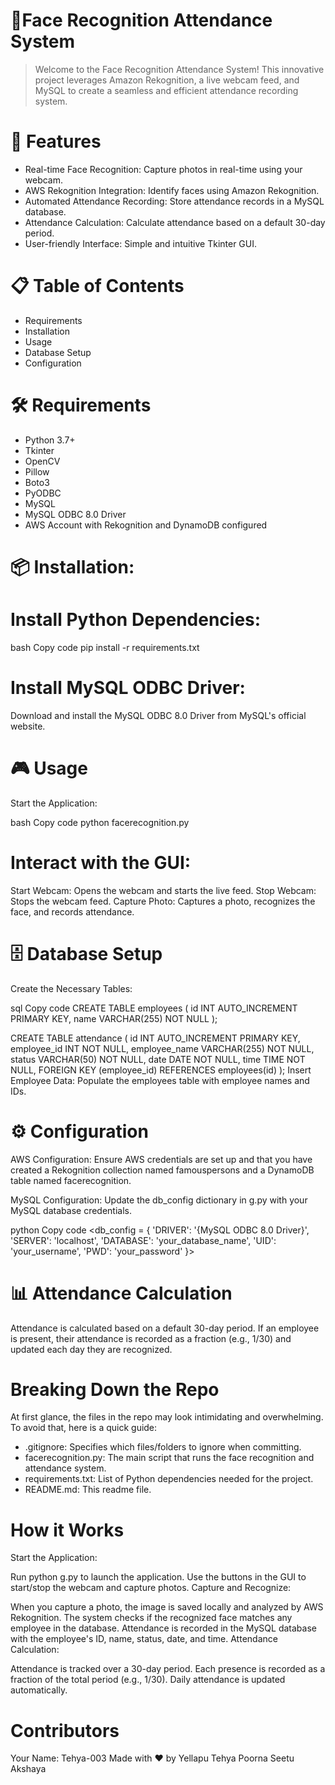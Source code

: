 # 📸Face Recognition Attendance System
> Welcome to the Face Recognition Attendance System! This innovative project leverages Amazon Rekognition, a live webcam feed, and MySQL to create a seamless and efficient attendance recording system.

# 🚀 Features
- Real-time Face Recognition: Capture photos in real-time using your webcam.
- AWS Rekognition Integration: Identify faces using Amazon Rekognition.
- Automated Attendance Recording: Store attendance records in a MySQL database.
- Attendance Calculation: Calculate attendance based on a default 30-day period.
- User-friendly Interface: Simple and intuitive Tkinter GUI.

# 📋 Table of Contents
- Requirements
- Installation
- Usage
- Database Setup
- Configuration
  
# 🛠 Requirements
- Python 3.7+
- Tkinter
- OpenCV
- Pillow
- Boto3
- PyODBC
- MySQL
- MySQL ODBC 8.0 Driver
- AWS Account with Rekognition and DynamoDB configured

# 📦 Installation:

# Install Python Dependencies:

bash
Copy code
pip install -r requirements.txt

# Install MySQL ODBC Driver:
Download and install the MySQL ODBC 8.0 Driver from MySQL's official website.

# 🎮 Usage
Start the Application:

bash
Copy code
python facerecognition.py

# Interact with the GUI:

Start Webcam: Opens the webcam and starts the live feed.
Stop Webcam: Stops the webcam feed.
Capture Photo: Captures a photo, recognizes the face, and records attendance.

# 🗄️ Database Setup
Create the Necessary Tables:

sql
Copy code
CREATE TABLE employees (
    id INT AUTO_INCREMENT PRIMARY KEY,
    name VARCHAR(255) NOT NULL
);

CREATE TABLE attendance (
    id INT AUTO_INCREMENT PRIMARY KEY,
    employee_id INT NOT NULL,
    employee_name VARCHAR(255) NOT NULL,
    status VARCHAR(50) NOT NULL,
    date DATE NOT NULL,
    time TIME NOT NULL,
    FOREIGN KEY (employee_id) REFERENCES employees(id)
);
Insert Employee Data:
Populate the employees table with employee names and IDs.

# ⚙️ Configuration
AWS Configuration:
Ensure AWS credentials are set up and that you have created a Rekognition collection named famouspersons and a DynamoDB table named facerecognition.

MySQL Configuration:
Update the db_config dictionary in g.py with your MySQL database credentials.

python
Copy code
<db_config = {
    'DRIVER': '{MySQL ODBC 8.0 Driver}',
    'SERVER': 'localhost',
    'DATABASE': 'your_database_name',
    'UID': 'your_username',
    'PWD': 'your_password'
}>
# 📊 Attendance Calculation
Attendance is calculated based on a default 30-day period. If an employee is present, their attendance is recorded as a fraction (e.g., 1/30) and updated each day they are recognized.

# Breaking Down the Repo
At first glance, the files in the repo may look intimidating and overwhelming. To avoid that, here is a quick guide:

- .gitignore: Specifies which files/folders to ignore when committing.
- facerecognition.py: The main script that runs the face recognition and attendance system.
- requirements.txt: List of Python dependencies needed for the project.
- README.md: This readme file.

# How it Works
Start the Application:

Run python g.py to launch the application.
Use the buttons in the GUI to start/stop the webcam and capture photos.
Capture and Recognize:

When you capture a photo, the image is saved locally and analyzed by AWS Rekognition.
The system checks if the recognized face matches any employee in the database.
Attendance is recorded in the MySQL database with the employee's ID, name, status, date, and time.
Attendance Calculation:

Attendance is tracked over a 30-day period.
Each presence is recorded as a fraction of the total period (e.g., 1/30).
Daily attendance is updated automatically.

# Contributors
Your Name: Tehya-003
Made with ❤️ by Yellapu Tehya Poorna Seetu Akshaya
